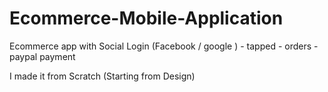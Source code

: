 # Ecommerce-Mobile-Application

Ecommerce app with Social Login (Facebook / google ) - tapped - orders - paypal payment

I made it from Scratch (Starting from Design)
